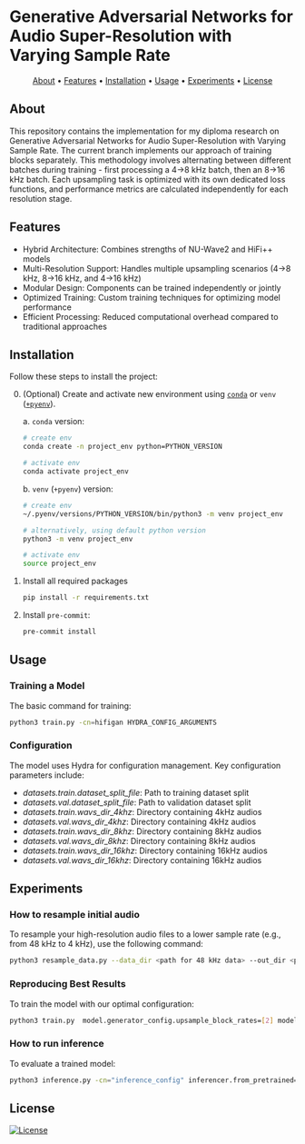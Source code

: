 # Generative Adversarial Networks for Audio Super-Resolution with Varying Sample Rate

<p align="center">
  <a href="#about">About</a> •
  <a href="#features">Features</a> •
  <a href="#installation">Installation</a> •
  <a href="#usage">Usage</a> •
  <a href="#experiments">Experiments</a> •
  <a href="#license">License</a>
</p>


## About

This repository contains the implementation for my diploma research on Generative Adversarial Networks for Audio Super-Resolution with Varying Sample Rate. The current branch implements our approach of training blocks separately. This methodology involves alternating between different batches during training - first processing a 4&rarr;8 kHz batch, then an 8&rarr;16 kHz batch. Each upsampling task is optimized with its own dedicated loss functions, and performance metrics are calculated independently for each resolution stage.


## Features

- Hybrid Architecture: Combines strengths of NU-Wave2 and HiFi++ models
- Multi-Resolution Support: Handles multiple upsampling scenarios (4&rarr;8 kHz, 8&rarr;16 kHz, and 4&rarr;16 kHz)
- Modular Design: Components can be trained independently or jointly
- Optimized Training: Custom training techniques for optimizing model performance
- Efficient Processing: Reduced computational overhead compared to traditional approaches

## Installation

Follow these steps to install the project:

0. (Optional) Create and activate new environment using [`conda`](https://conda.io/projects/conda/en/latest/user-guide/getting-started.html) or `venv` ([`+pyenv`](https://github.com/pyenv/pyenv)).

   a. `conda` version:

   ```bash
   # create env
   conda create -n project_env python=PYTHON_VERSION

   # activate env
   conda activate project_env
   ```

   b. `venv` (`+pyenv`) version:

   ```bash
   # create env
   ~/.pyenv/versions/PYTHON_VERSION/bin/python3 -m venv project_env

   # alternatively, using default python version
   python3 -m venv project_env

   # activate env
   source project_env
   ```

1. Install all required packages

   ```bash
   pip install -r requirements.txt
   ```

2. Install `pre-commit`:
   ```bash
   pre-commit install
   ```

## Usage


### Training a Model
The basic command for training:

```bash
python3 train.py -cn=hifigan HYDRA_CONFIG_ARGUMENTS
```

### Configuration

The model uses Hydra for configuration management. Key configuration parameters include:

- *datasets.train.dataset_split_file*: Path to training dataset split
- *datasets.val.dataset_split_file*: Path to validation dataset split
- *datasets.train.wavs_dir_4khz*: Directory containing 4kHz audios
- *datasets.val.wavs_dir_4khz*: Directory containing 4kHz audios
- *datasets.train.wavs_dir_8khz*: Directory containing 8kHz audios
- *datasets.val.wavs_dir_8khz*: Directory containing 8kHz audios
- *datasets.train.wavs_dir_16khz*: Directory containing 16kHz audios
- *datasets.val.wavs_dir_16khz*: Directory containing 16kHz audios

## Experiments

### How to resample initial audio 
To resample your high-resolution audio files to a lower sample rate (e.g., from 48 kHz to 4 kHz), use the following command:
```bash
python3 resample_data.py --data_dir <path for 48 kHz data> --out_dir <path for 4 kHz data> --target_sr 4000
```

### Reproducing Best Results

To train the model with our optimal configuration:

```bash
python3 train.py  model.generator_config.upsample_block_rates=[2] model.generator_config.upsample_block_kernel_sizes=[4] model.generator_config.use_spectralmasknet=False datasets.train.split=True datasets.val.split=True datasets.train.wavs_dir_4khz=<path_to_4kHz_dir> datasets.train.wavs_dir_8khz=<path_to_8kHz_dir> datasets.train.wavs_dir_16khz=<path_to_16kHz_dir> datasets.val.wavs_dir_4khz=<path_to_4kHz_dir> datasets.val.wavs_dir_8khz=<path_to_8kHz_dir> datasets.val.wavs_dir_16khz=<path_to_16kHz_dir> "trainer.monitor=min val_LSD" dataloader.train.batch_size=4 dataloader.val.batch_size=4 trainer.log_step=500 trainer.n_epochs=400 trainer.epoch_len=500 datasets.train.dataset_split_file=<path_to_split_file/training.txt> datasets.val.dataset_split_file=/<path_to_split_file/val.txt> +writer.api_key=<your_api_key>
```

### How to run inference
To evaluate a trained model:
```bash
python3 inference.py -cn="inference_config" inferencer.from_pretrained="path_to_pretrained_model" model.generator_config.upsample_block_rates=[2] model.generator_config.upsample_block_kernel_sizes=[4] model.generator_config.use_spectralmasknet=False datasets.test.split=True datasets.test.wavs_dir_4khz=<path_to_4kHz_dir> datasets.test.wavs_dir_8khz=<path_to_8kHz_dir> datasets.test.wavs_dir_16khz=<path_to_16kHz_dir> dataloader.test.batch_size=4 datasets.test.dataset_split_file=<path_to_split_file/test.txt> 
```



## License

[![License](https://img.shields.io/badge/license-MIT-blue.svg)](/LICENSE)

